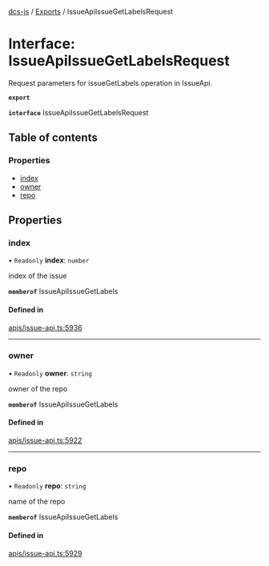 [dcs-js](../README.md) / [Exports](../modules.md) / IssueApiIssueGetLabelsRequest

# Interface: IssueApiIssueGetLabelsRequest

Request parameters for issueGetLabels operation in IssueApi.

**`export`**

**`interface`** IssueApiIssueGetLabelsRequest

## Table of contents

### Properties

- [index](IssueApiIssueGetLabelsRequest.md#index)
- [owner](IssueApiIssueGetLabelsRequest.md#owner)
- [repo](IssueApiIssueGetLabelsRequest.md#repo)

## Properties

### <a id="index" name="index"></a> index

• `Readonly` **index**: `number`

index of the issue

**`memberof`** IssueApiIssueGetLabels

#### Defined in

[apis/issue-api.ts:5936](https://github.com/unfoldingWord/dcs-js/blob/b29eb7a/apis/issue-api.ts#L5936)

___

### <a id="owner" name="owner"></a> owner

• `Readonly` **owner**: `string`

owner of the repo

**`memberof`** IssueApiIssueGetLabels

#### Defined in

[apis/issue-api.ts:5922](https://github.com/unfoldingWord/dcs-js/blob/b29eb7a/apis/issue-api.ts#L5922)

___

### <a id="repo" name="repo"></a> repo

• `Readonly` **repo**: `string`

name of the repo

**`memberof`** IssueApiIssueGetLabels

#### Defined in

[apis/issue-api.ts:5929](https://github.com/unfoldingWord/dcs-js/blob/b29eb7a/apis/issue-api.ts#L5929)
